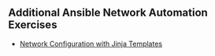 ## Additional Ansible Network Automation Exercises

- [Network Configuration with Jinja Templates](jinja)

